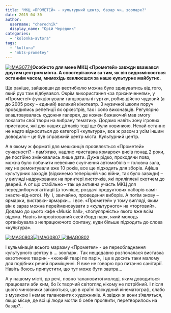 ```yaml
---
title: "МКЦ «ПРОМЕТЕЙ» - культурний центр, базар чи… зоопарк?"
date: 2015-04-30
author: 
  username: "cherednik"
  display_name: "Юрій Чередник"
categories: 
  - "kolonka-avtora"
tags: 
  - "kultura"
  - "mkts-prometey"
---
```


[![IMAG0774](https://mpz.brovary.org/wp-content/uploads/2015/04/IMAG0774.jpg)](https://mpz.brovary.org/wp-content/uploads/2015/04/IMAG0774.jpg)**Особисто для мене МКЦ «Прометей» завжди вважався другим центром міста. А спостерігаючи за тим, як він видозмінюється останнім часом, мимохідь хвилюєшся за наше культурне майбутнє.**

Ще раніше, зайшовши до вестибюлю можна було здивуватись від того, який рух там відбувався. Окрім використання «за призначенням», у «Прометеї» функціонували танцювальні гуртки, робив дійсно чудовий (а до 2005 року – єдиний) великий кінотеатр. З музичної школи поруч проводились репетиції як оркестрів, так і соло виконавців. Регулярно влаштовувалась художня галерея, де кожен бажаючий мав змогу показати свої твори на вибрану тематику. Додамо навіть зону ігрових приставок, які для наших дітлахів тоді ще були новинкою. Нехай останнє не надто відноситься до категорії «культура», все ж разом з усім іншим доводило – це був справжній центр міста. Культурний центр.

А в якому ж форматі для мешканців проявляється «Прометей» сучасності? - пам’ятаю, надпис «виставка ярмарок» висів понад 2 роки, де постійно змінювались лише дати. Дуже рідко, проходячи повз, можна було побачити невелике скупчення автомобілів – головна зала, яку не ремонтували вже 10 років, все ще підходить для зборів. Афіша культурних заходів (відкинемо теперішній час війни, так було завжди) – у вигляді надрукованих на принтері листочків, які приліплені скотчем до дверей. А от що стабільно – так це активна участь МКЦ для передвиборчої агітації (а точніше, роздачі продуктових наборів самі-знаєте-від-кого). Ну  і, звичайно, проведення виборів. А потім знову – ярмарки, виставки-ярмарки… і все. «Прометей» у тому вигляді, яким він є зараз можна перейменовувати з «культурного» на «торговий». Додамо до цього кафе «Music hall», «популярність» якого вже всім відома. Навіть імпровізований скейтборд парк, який молодь організувала з непрацюючого фонтану, куди більше підходить до слова «культура».

 [![IMAG0803](https://mpz.brovary.org/wp-content/uploads/2015/04/IMAG0803.jpg)](https://mpz.brovary.org/wp-content/uploads/2015/04/IMAG0803.jpg)[![IMAG0807](https://mpz.brovary.org/wp-content/uploads/2015/04/IMAG0807.jpg) ](https://mpz.brovary.org/wp-content/uploads/2015/04/IMAG0807.jpg)[![IMAG0802](https://mpz.brovary.org/wp-content/uploads/2015/04/IMAG0802.jpg)](https://mpz.brovary.org/wp-content/uploads/2015/04/IMAG0802.jpg)

І кульмінація всього маразму «Прометея» - це переобладнання культурного центру в ... зоопарк.  Так нещодавно розпочалася виставка екзотичних тварин - «кожній тварі по парі», і це в досить таки малому для подібних речей приміщенні. Я вже не говорю про питання санітарії. Навіть боюсь припустити, що тут може бути завтра…

А у нашому місті, до речі, повно талановитої молоді, яким доводиться працювати аби ким, бо їх творчий світогляд нікому не потрібний. І після цього чиновники заїкаються, що в країні паскудний кінематограф, слабо з музикою і немає талановитих художників. А звідки ж вони з’являться, якщо місце, де всі ці люди могли б себе проявити, перетворилось на базар?..
